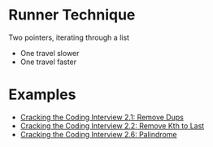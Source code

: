 # Runner Technique

Two pointers, iterating through a list

- One travel slower
- One travel faster

# Examples

- [Cracking the Coding Interview 2.1: Remove Dups](../../problems/linked-lists/cci-s2-p1-remove-dups/README.md)
- [Cracking the Coding Interview 2.2: Remove Kth to Last](../../problems/linked-lists/cci-s2-p2-remove-kth-last/README.md)
- [Cracking the Coding Interview 2.6: Palindrome](../../problems/linked-lists/cci-s2-p6-palindrome/README.md)
